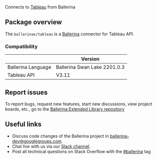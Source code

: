 Connects to [Tableau](https://help.tableau.com/current/api/rest_api/en-us/REST/TAG/index.html) from Ballerina

## Package overview
The `ballerinax/tableau` is a [Ballerina](https://ballerina.io/) connector for Tableau API.

### Compatibility
|                    | Version                     |
|--------------------|-----------------------------|
| Ballerina Language | Ballerina Swan Lake 2201.0.3|
| Tableau API        | V3.11                       |

## Report issues
To report bugs, request new features, start new discussions, view project boards, etc., go to the [Ballerina Extended Library repository](https://github.com/ballerina-platform/ballerina-extended-library)

## Useful links
- Discuss code changes of the Ballerina project in [ballerina-dev@googlegroups.com](mailto:ballerina-dev@googlegroups.com).
- Chat live with us via our [Slack channel](https://ballerina.io/community/slack/).
- Post all technical questions on Stack Overflow with the [#ballerina](https://stackoverflow.com/questions/tagged/ballerina) tag

